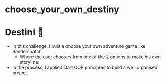 # choose_your_own_destiny

# Destini 🤔

- In this challenge, I built a choose your own adventure game like Bandersnatch.
  - Where the user chooses from one of the 2 options to make his own storyline.
- In the process, I applied Dart OOP principles to build a well organised project.

